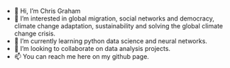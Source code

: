 - 👋 Hi, I’m Chris Graham 
- 👀 I’m interested in global migration, social networks and democracy, climate change adaptation, sustainability and solving the global climate change crisis. 
- 🌱 I’m currently learning python data science and neural networks.  
- 💞️ I’m looking to collaborate on data analysis projects. 
- 📫 You can reach me here on my github page. 

<!---
NerdX33/NerdX33 is a ✨ special ✨ repository because its `README.md` (this file) appears on your GitHub profile.
You can click the Preview link to take a look at your changes.
--->
